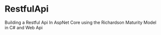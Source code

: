 # RestfulApi
Building a Restful Api In AspNet Core using the Richardson Maturity Model in C# and Web Api 

